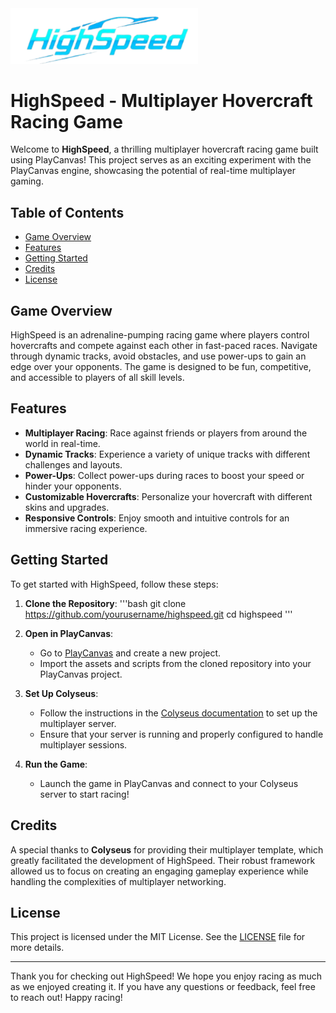 <img src="61e08459-d639-46ae-9867-71ab5432685a-removebg-preview (1) (1).png" alt="Logo" width="300">

# HighSpeed - Multiplayer Hovercraft Racing Game

Welcome to **HighSpeed**, a thrilling multiplayer hovercraft racing game built using PlayCanvas! This project serves as an exciting experiment with the PlayCanvas engine, showcasing the potential of real-time multiplayer gaming.

## Table of Contents

- [Game Overview](#game-overview)
- [Features](#features)
- [Getting Started](#getting-started)
- [Credits](#credits)
- [License](#license)

## Game Overview

HighSpeed is an adrenaline-pumping racing game where players control hovercrafts and compete against each other in fast-paced races. Navigate through dynamic tracks, avoid obstacles, and use power-ups to gain an edge over your opponents. The game is designed to be fun, competitive, and accessible to players of all skill levels.

## Features

- **Multiplayer Racing**: Race against friends or players from around the world in real-time.
- **Dynamic Tracks**: Experience a variety of unique tracks with different challenges and layouts.
- **Power-Ups**: Collect power-ups during races to boost your speed or hinder your opponents.
- **Customizable Hovercrafts**: Personalize your hovercraft with different skins and upgrades.
- **Responsive Controls**: Enjoy smooth and intuitive controls for an immersive racing experience.

## Getting Started

To get started with HighSpeed, follow these steps:

1. **Clone the Repository**: 
   '''bash
   git clone https://github.com/yourusername/highspeed.git
   cd highspeed
   '''

2. **Open in PlayCanvas**: 
   - Go to [PlayCanvas](https://playcanvas.com/) and create a new project.
   - Import the assets and scripts from the cloned repository into your PlayCanvas project.

3. **Set Up Colyseus**: 
   - Follow the instructions in the [Colyseus documentation](https://colyseus.io/docs/) to set up the multiplayer server.
   - Ensure that your server is running and properly configured to handle multiplayer sessions.

4. **Run the Game**: 
   - Launch the game in PlayCanvas and connect to your Colyseus server to start racing!

## Credits

A special thanks to **Colyseus** for providing their multiplayer template, which greatly facilitated the development of HighSpeed. Their robust framework allowed us to focus on creating an engaging gameplay experience while handling the complexities of multiplayer networking.

## License

This project is licensed under the MIT License. See the [LICENSE](LICENSE) file for more details.

---

Thank you for checking out HighSpeed! We hope you enjoy racing as much as we enjoyed creating it. If you have any questions or feedback, feel free to reach out! Happy racing!
